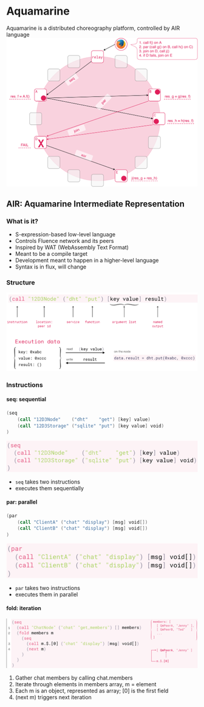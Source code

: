 # Aquamarine

Aquamarine is a distributed choreography platform, controlled by AIR language
![Aquamarine schema](images/aquamarine.png)

## AIR: Aquamarine Intermediate Representation
### What is it?

- S-expression-based low-level language
- Controls Fluence network and its peers
- Inspired by WAT (WebAssembly Text Format)
- Meant to be a compile target
- Development meant to happen in a higher-level language
- Syntax is in flux, will change

### Structure
![AIR structure scheme](images/air_structure_data.png)

### Instructions
#### seq: sequential
```s
(seq 
    (call "12D3Node"    ("dht"    "get") [key] value) 
    (call "12D3Storage" ("sqlite" "put") [key value] void)
) 
```
![seq example](images/seq.png)
- `seq` takes two instructions
- executes them sequentially

#### par: parallel
```s
(par 
    (call "ClientA" ("chat" "display") [msg] void[]) 
    (call "ClientB" ("chat" "display") [msg] void[])
)
```
![par example](images/par.png)
- `par` takes two instructions
- executes them in parallel

#### fold: iteration
![fold example](images/fold.png)
1. Gather chat members by calling chat.members
2. Iterate through elements in members array, m = element
3. Each m is an object, represented as array; [0] is the first field
4. (next m) triggers next iteration
